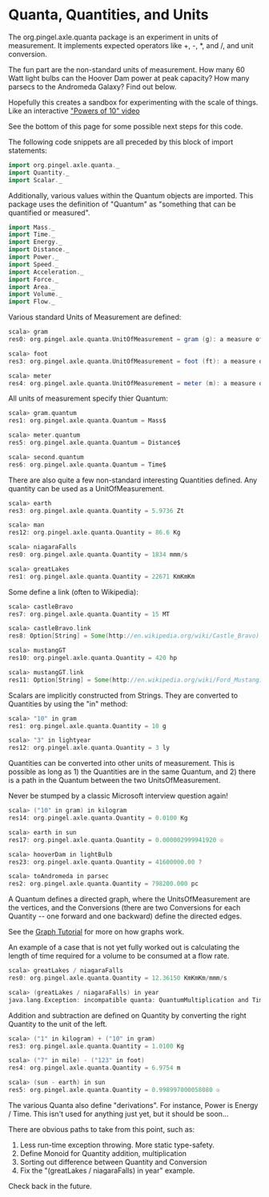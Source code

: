 
Quanta, Quantities, and Units
=============================

The org.pingel.axle.quanta package is an experiment in units of measurement.
It implements expected operators like +, -, *, and /, and unit conversion.

The fun part are the non-standard units of measurement.
How many 60 Watt light bulbs can the Hoover Dam power at peak capacity?
How many parsecs to the Andromeda Galaxy?
Find out below.

Hopefully this creates a sandbox for experimenting with the scale of things.
Like an interactive ["Powers of 10" video](http://www.youtube.com/watch?v=0fKBhvDjuy0)

See the bottom of this page for some possible next steps for this code.

The following code snippets are all preceded by this block of import statements:

```scala
import org.pingel.axle.quanta._
import Quantity._
import Scalar._
```

Additionally, various values within the Quantum objects are imported.
This package uses the definition of "Quantum" as "something that can
be quantified or measured".

```scala
import Mass._
import Time._
import Energy._
import Distance._
import Power._
import Speed._
import Acceleration._
import Force._
import Area._
import Volume._
import Flow._
```

Various standard Units of Measurement are defined:

```scala
scala> gram
res0: org.pingel.axle.quanta.UnitOfMeasurement = gram (g): a measure of Mass$

scala> foot
res3: org.pingel.axle.quanta.UnitOfMeasurement = foot (ft): a measure of Distance$

scala> meter
res4: org.pingel.axle.quanta.UnitOfMeasurement = meter (m): a measure of Distance$
```

All units of measurement specify thier Quantum:

```scala
scala> gram.quantum
res1: org.pingel.axle.quanta.Quantum = Mass$

scala> meter.quantum
res5: org.pingel.axle.quanta.Quantum = Distance$

scala> second.quantum
res6: org.pingel.axle.quanta.Quantum = Time$
```

There are also quite a few non-standard interesting Quantities defined.
Any quantity can be used as a UnitOfMeasurement.

```scala
scala> earth
res3: org.pingel.axle.quanta.Quantity = 5.9736 Zt

scala> man
res12: org.pingel.axle.quanta.Quantity = 86.6 Kg

scala> niagaraFalls
res0: org.pingel.axle.quanta.Quantity = 1834 mmm/s

scala> greatLakes
res1: org.pingel.axle.quanta.Quantity = 22671 KmKmKm
```

Some define a link (often to Wikipedia):

```scala
scala> castleBravo
res7: org.pingel.axle.quanta.Quantity = 15 MT

scala> castleBravo.link
res8: Option[String] = Some(http://en.wikipedia.org/wiki/Castle_Bravo)

scala> mustangGT
res10: org.pingel.axle.quanta.Quantity = 420 hp

scala> mustangGT.link
res11: Option[String] = Some(http://en.wikipedia.org/wiki/Ford_Mustang)
```

Scalars are implicitly constructed from Strings.
They are converted to Quantities by using the "in" method:

```scala
scala> "10" in gram
res1: org.pingel.axle.quanta.Quantity = 10 g

scala> "3" in lightyear
res12: org.pingel.axle.quanta.Quantity = 3 ly
```

Quantities can be converted into other units of measurement.
This is possible as long as 1) the Quantities are in the same
Quantum, and 2) there is a path in the Quantum between the
two UnitsOfMeasurement.

Never be stumped by a classic Microsoft interview question again!

```scala
scala> ("10" in gram) in kilogram
res14: org.pingel.axle.quanta.Quantity = 0.0100 Kg

scala> earth in sun
res17: org.pingel.axle.quanta.Quantity = 0.000002999941920 ☉

scala> hooverDam in lightBulb
res23: org.pingel.axle.quanta.Quantity = 41600000.00 ?

scala> toAndromeda in parsec
res2: org.pingel.axle.quanta.Quantity = 798200.000 pc
```

A Quantum defines a directed graph, where the UnitsOfMeasurement
are the vertices, and the Conversions (there are two Conversions
for each Quantity -- one forward and one backward) define the
directed edges.

See the [Graph Tutorial](https://github.com/adampingel/pingel.org/blob/master/axle/doc/TutorialGraph.md)
for more on how graphs work.

An example of a case that is not yet fully worked out is calculating
the length of time required for a volume to be consumed at a flow rate.

```scala
scala> greatLakes / niagaraFalls
res0: org.pingel.axle.quanta.Quantity = 12.36150 KmKmKm/mmm/s

scala> (greatLakes / niagaraFalls) in year
java.lang.Exception: incompatible quanta: QuantumMultiplication and Time$
```

Addition and subtraction are defined on Quantity by converting the
right Quantity to the unit of the left.

```scala
scala> ("1" in kilogram) + ("10" in gram)
res3: org.pingel.axle.quanta.Quantity = 1.0100 Kg

scala> ("7" in mile) - ("123" in foot)
res4: org.pingel.axle.quanta.Quantity = 6.9754 m

scala> (sun - earth) in sun
res5: org.pingel.axle.quanta.Quantity = 0.998997000058080 ☉
```

The various Quanta also define "derivations".
For instance, Power is Energy / Time.
This isn't used for anything just yet, but it should be soon...

There are obvious paths to take from this point, such as:

1. Less run-time exception throwing.  More static type-safety.
1. Define Monoid for Quantity addition, multiplication
1. Sorting out difference between Quantity and Conversion
1. Fix the "(greatLakes / niagaraFalls) in year" example.

Check back in the future.
